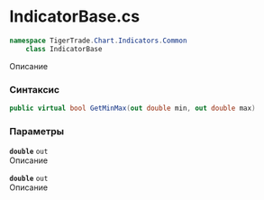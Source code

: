 
# IndicatorBase.cs
```csharp
namespace TigerTrade.Chart.Indicators.Common  
    class IndicatorBase
```

Описание

### Синтаксис
```csharp
public virtual bool GetMinMax(out double min, out double max)
```

### Параметры
**`double`** `out`  
 Описание  
  
**`double`** `out`  
 Описание  
  

                    
                    